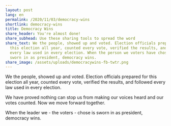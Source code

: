 ```yaml
---
layout: post
lang: en
permalink: /2020/11/03/democracy-wins
shortlink: democracy-wins
title: Democracy Wins
share_header: You're almost done!
share_subhead: Use these sharing tools to spread the word
share_text: We the people, showed up and voted. Election officials prepared for
  this election all year, counted every vote, verified the results, and followed
  every law used in every election. When the person we voters have chosen is
  sworn in as president, democracy wins.
share_image: /assets/uploads/democracywins-fb-twtr.png
---
```

We the people, showed up and voted. Election officials prepared for this election all year, counted every vote, verified the results, and followed every law used in every election.  

We have proved nothing can stop us from making our voices heard and our votes counted. Now we move forward together.  

When the leader we - the voters - chose is sworn in as president, democracy wins.